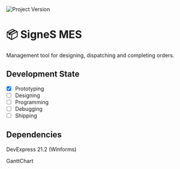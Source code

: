 ![Project Version](https://img.shields.io/badge/Version-0.1.0-green)
# :package: SigneS MES 
Management tool for designing, dispatching and completing orders.

## Development State
- [x] Prototyping
- [ ] Designing
- [ ] Programming
- [ ] Debugging
- [ ] Shipping

## Dependencies
DevExpress 21.2 (Winforms)

GanttChart
